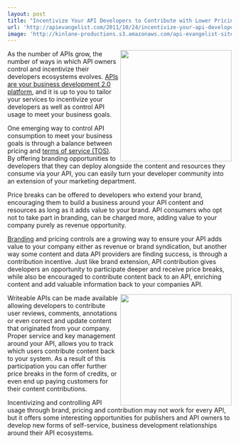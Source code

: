 ```yaml
---
layout: post
title: "Incentivize Your API Developers to Contribute with Lower Pricing"
url: 'http://apievangelist.com/2011/10/24/incentivize-your-api-developers-to-contribute-with-lower-pricing/'
image: 'http://kinlane-productions.s3.amazonaws.com/api-evangelist-site/blog/api-monetization.jpg'
---
```


<img class="c1" src="http://kinlane-productions.s3.amazonaws.com/api-evangelist/content-api-monetization.png" alt="" width="250" align="right" />

As the number of APIs grow, the number of ways in which API owners control and incentivize their developers ecosystems evolves. [APIs are your business development 2.0 platform][1], and it is up to you to tailor your services to incentivize your developers as well as control API usage to meet your business goals.

One emerging way to control API consumption to meet your business goals is through a balance between pricing and [terms of service (TOS)][2]. By offering branding opportunities to developers that they can deploy alongside the content and resources they consume via your API, you can easily turn your developer community into an extension of your marketing department.

Price breaks can be offered to developers who extend your brand, encouraging them to build a business around your API content and resources as long as it adds value to your brand. API consumers who opt not to take part in branding, can be charged more, adding value to your company purely as revenue opportunity.

[Branding][3] and pricing controls are a growing way to ensure your API adds value to your company either as revenue or brand syndication, but another way some content and data API providers are finding success, is through a contribution incentive. Just like brand extension, API contribution gives developers an opportunity to participate deeper and receive price breaks, while also be encouraged to contribute content back to an API, enriching content and add valuable information back to your companies API.

<img class="c1" src="http://kinlane-productions.s3.amazonaws.com/api-evangelist/api-monetization.jpg" alt="" width="250" align="right" />

Writeable APIs can be made available allowing developers to contribute user reviews, comments, annotations or even correct and update content that originated from your company. Proper service and key management around your API, allows you to track which users contribute content back to your system. As a result of this participation you can offer further price breaks in the form of credits, or even end up paying customers for their content contributions.

Incentivizing and controlling API usage through brand, pricing and contribution may not work for every API, but it offers some interesting opportunities for publishers and API owners to develop new forms of self-service, business development relationships around their API ecosystems.

   [1]: /2010/10/07/biz-dev-2-0/ (APIs are your business development platform)
   [2]: /buildingblocks/terms_of_use__conditions.php (Terms of Service)
   [3]: /buildingblocks/branding.php (Branding)
